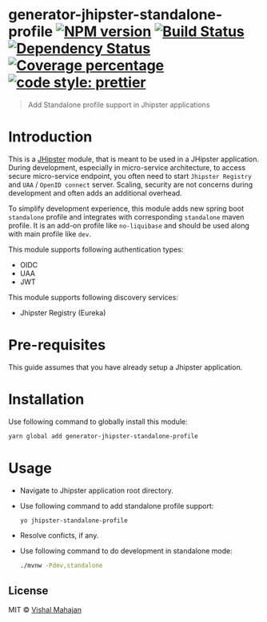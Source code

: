 # generator-jhipster-standalone-profile [![NPM version][npm-image]][npm-url] [![Build Status][travis-image]][travis-url] [![Dependency Status][daviddm-image]][daviddm-url] [![Coverage percentage][coveralls-image]][coveralls-url] [![code style: prettier][prettier-image]][prettier-url]
> Add Standalone profile support in Jhipster applications

# Introduction

This is a [JHipster](https://www.jhipster.tech/) module, that is meant to be used in a JHipster application. During development, especially in micro-service architecture, to access secure micro-service endpoint, you often need to start `Jhipster Registry` and `UAA` / `OpenID connect` server. Scaling, security are not concerns during development and often adds an additional overhead.

To simplify development experience, this module adds new spring boot `standalone` profile and integrates with corresponding `standalone` maven profile. It is an add-on profile like `no-liquibase` and should be used along with main profile like `dev`.

This module supports following authentication types:
- OIDC
- UAA
- JWT

This module supports following discovery services:
- Jhipster Registry (Eureka)

# Pre-requisites

This guide assumes that you have already setup a Jhipster application.

# Installation

Use following command to globally install this module:

```bash
yarn global add generator-jhipster-standalone-profile
```

# Usage
- Navigate to Jhipster application root directory.
- Use following command to add standalone profile support:

  ```bash
  yo jhipster-standalone-profile
  ```
- Resolve conficts, if any.
- Use following command to do development in standalone mode:
  ```bash
  ./mvnw -Pdev,standalone
  ```
## License

MIT © [Vishal Mahajan]()


[npm-image]: https://badge.fury.io/js/generator-jhipster-standalone-profile.svg
[npm-url]: https://npmjs.org/package/generator-jhipster-standalone-profile
[travis-image]: https://travis-ci.org/vishal423/generator-jhipster-standalone-profile.svg?branch=master
[travis-url]: https://travis-ci.org/vishal423/generator-jhipster-standalone-profile
[daviddm-image]: https://david-dm.org/vishal423/generator-jhipster-standalone-profile.svg?theme=shields.io
[daviddm-url]: https://david-dm.org/vishal423/generator-jhipster-standalone-profile
[coveralls-image]: https://coveralls.io/repos/github/vishal423/generator-jhipster-standalone-profile/badge.svg
[coveralls-url]: https://coveralls.io/github/vishal423/generator-jhipster-standalone-profile
[prettier-image]: https://img.shields.io/badge/code_style-prettier-ff69b4.svg?style=flat-square
[prettier-url]: https://github.com/prettier/prettier
